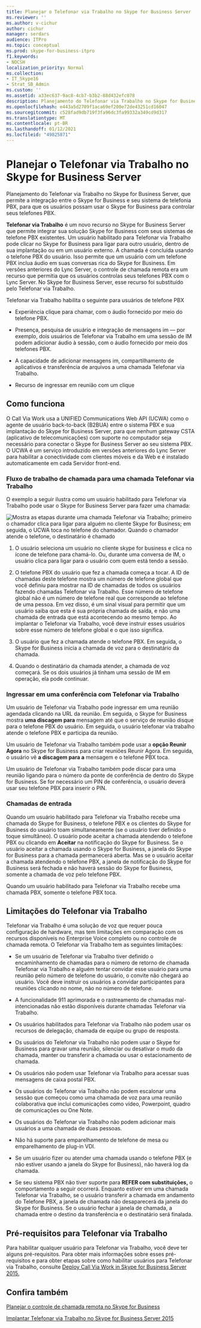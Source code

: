 ```yaml
---
title: Planejar o Telefonar via Trabalho no Skype for Business Server
ms.reviewer: ''
ms.author: v-cichur
author: cichur
manager: serdars
audience: ITPro
ms.topic: conceptual
ms.prod: skype-for-business-itpro
f1.keywords:
- NOCSH
localization_priority: Normal
ms.collection:
- IT_Skype16
- Strat_SB_Admin
ms.custom: ''
ms.assetid: a33ec637-9ac8-4cb7-b3b2-88d432efc078
description: Planejamento do Telefonar via Trabalho no Skype for Business Server, que permite a integração entre o Skype for Business e seu sistema de telefonia PBX, para que os usuários possam usar o Skype for Business para controlar seus telefones PBX.
ms.openlocfilehash: e443a5d2709f1aca69ef200e72de43251cd16047
ms.sourcegitcommit: c528fad9db719f3fa96dc3fa99332a349cd9d317
ms.translationtype: MT
ms.contentlocale: pt-BR
ms.lasthandoff: 01/12/2021
ms.locfileid: "49825871"
---
```

# <a name="plan-for-call-via-work-in-skype-for-business-server"></a>Planejar o Telefonar via Trabalho no Skype for Business Server
 
Planejamento do Telefonar via Trabalho no Skype for Business Server, que permite a integração entre o Skype for Business e seu sistema de telefonia PBX, para que os usuários possam usar o Skype for Business para controlar seus telefones PBX.
  
 **Telefonar via Trabalho** é um novo recurso no Skype for Business Server que permite integrar sua solução Skype for Business com seus sistemas de telefone PBX existentes. Um usuário habilitado para Telefonar via Trabalho pode clicar no Skype for Business para ligar para outro usuário, dentro de sua implantação ou em um usuário externo. A chamada é concluída usando o telefone PBX do usuário. Isso permite que um usuário com um telefone PBX inclua áudio em suas conversas rica do Skype for Business. Em versões anteriores do Lync Server, o controle de chamada remota era um recurso que permitia que os usuários controlas seus telefones PBX com o Lync Server. No Skype for Business Server, esse recurso foi substituído pelo Telefonar via Trabalho.
  
Telefonar via Trabalho habilita o seguinte para usuários de telefone PBX
  
- Experiência clique para chamar, com o áudio fornecido por meio do telefone PBX.
    
- Presença, pesquisa de usuário e integração de mensagens im — por exemplo, dois usuários de Telefonar via Trabalho em uma sessão de IM podem adicionar áudio à sessão, com o áudio fornecido por meio dos telefones PBX.
    
- A capacidade de adicionar mensagens im, compartilhamento de aplicativos e transferência de arquivos a uma chamada Telefonar via Trabalho.
    
- Recurso de ingressar em reunião com um clique
    
## <a name="how-it-works"></a>Como funciona

O Call Via Work usa a UNIFIED Communications Web API (UCWA) como o agente de usuário back-to-back (B2BUA) entre o sistema PBX e sua implantação do Skype for Business Server, para que nenhum gateway CSTA (aplicativo de telecomunicações) com suporte no computador seja necessário para conectar o Skype for Business Server ao seu sistema PBX. O UCWA é um serviço introduzido em versões anteriores do Lync Server para habilitar a conectividade com clientes móveis e da Web e é instalado automaticamente em cada Servidor front-end.
  
### <a name="call-workflow-for-a-call-via-work-call"></a>Fluxo de trabalho de chamada para uma chamada Telefonar via Trabalho

O exemplo a seguir ilustra como um usuário habilitado para Telefonar via Trabalho pode usar o Skype for Business Server para fazer uma chamada:
  
![Mostra as etapas durante uma chamada Telefonar via Trabalho; primeiro o chamador clica para ligar para alguém no cliente Skype for Business; em seguida, o UCWA toca no telefone do chamador. Quando o chamador atende o telefone, o destinatário é chamado](../../media/050e88ed-e18e-40c0-84d5-b17fe40c305a.jpg)
  
1. O usuário seleciona um usuário no cliente skype for business e clica no ícone de telefone para chamá-lo. Ou, durante uma conversa de IM, o usuário clica para ligar para o usuário com quem está tendo a sessão.
    
2. O telefone PBX do usuário que fez a chamada começa a tocar. A ID de chamadas deste telefone mostra um número de telefone global que você definiu para mostrar na ID de chamadas de todos os usuários fazendo chamadas Telefonar via Trabalho. Esse número de telefone global não é um número de telefone real que corresponde ao telefone de uma pessoa. Em vez disso, é um sinal visual para permitir que um usuário saiba que esta é sua própria chamada de saída, e não uma chamada de entrada que está acontecendo ao mesmo tempo. Ao implantar o Telefonar via Trabalho, você deve instruir esses usuários sobre esse número de telefone global e o que isso significa.
    
3. O usuário que fez a chamada atende o telefone PBX. Em seguida, o Skype for Business inicia a chamada de voz para o destinatário da chamada. 
    
4. Quando o destinatário da chamada atender, a chamada de voz começará. Se os dois usuários já tinham uma sessão de IM em operação, ela pode continuar.
    
### <a name="joining-a-conference-with-call-via-work"></a>Ingressar em uma conferência com Telefonar via Trabalho

Um usuário de Telefonar via Trabalho pode ingressar em uma reunião agendada clicando na URL da reunião. Em seguida, o Skype for Business mostra **uma discagem para** mensagem até que o serviço de reunião disque para o telefone PBX do usuário. Em seguida, o usuário telefonar via trabalho atende o telefone PBX e participa da reunião.
  
Um usuário de Telefonar via Trabalho também pode usar a **opção Reunir Agora** no Skype for Business para criar reuniões Reunir Agora. Em seguida, o usuário vê **a discagem para a** mensagem e o telefone PBX toca.
  
Um usuário de Telefonar via Trabalho também pode discar para uma reunião ligando para o número da ponte de conferência de dentro do Skype for Business. Se for necessário um PIN de conferência, o usuário deverá usar seu telefone PBX para inserir o PIN.
  
### <a name="incoming-calls"></a>Chamadas de entrada

Quando um usuário habilitado para Telefonar via Trabalho recebe uma chamada do Skype for Business, o telefone PBX e os clientes do Skype for Business do usuário toam simultaneamente (se o usuário tiver definido o toque simultâneo). O usuário pode aceitar a chamada atendendo o telefone PBX ou clicando em **Aceitar** na notificação do Skype for Business. Se o usuário aceitar a chamada usando o Skype for Business, a janela do Skype for Business para a chamada permanecerá aberta. Mas se o usuário aceitar a chamada atendendo o telefone PBX, a janela de notificação do Skype for Business será fechada e não haverá sessão do Skype for Business, somente a chamada de voz pelo telefone PBX.
  
Quando um usuário habilitado para Telefonar via Trabalho recebe uma chamada PBX, somente o telefone PBX toca.
  
## <a name="limitations-of-call-via-work"></a>Limitações do Telefonar via Trabalho

Telefonar via Trabalho é uma solução de voz que requer pouca configuração de hardware, mas tem limitações em comparação com os recursos disponíveis no Enterprise Voice completo ou no controle de chamada remota. O Telefonar via Trabalho tem as seguintes limitações:
  
- Se um usuário de Telefonar via Trabalho tiver definido o encaminhamento de chamadas para o número de retorno de chamada Telefonar via Trabalho e alguém tentar convidar esse usuário para uma reunião pelo número de telefone do usuário, o convite não chegará ao usuário. Você deve instruir os usuários a convidar participantes para reuniões clicando no nome, não no número de telefone. 
    
- A funcionalidade 911 aprimorada e o rastreamento de chamadas mal-intencionadas não estão disponíveis durante chamadas Telefonar via Trabalho.
    
- Os usuários habilitados para Telefonar via Trabalho não podem usar os recursos de delegação, chamada de equipe ou grupo de resposta.
    
- Os usuários do Telefonar via Trabalho não podem usar o Skype for Business para gravar uma reunião, silenciar ou desativar o mudo da chamada, manter ou transferir a chamada ou usar o estacionamento de chamada.
    
- Os usuários não podem usar Telefonar via Trabalho para acessar suas mensagens de caixa postal PBX.
    
- Os usuários do Telefonar via Trabalho não podem escalonar uma sessão que começou como uma chamada de voz para uma reunião colaborativa que inclui comunicações como vídeo, Powerpoint, quadro de comunicações ou One Note.
    
- Os usuários do Telefonar via Trabalho não podem adicionar mais usuários a uma chamada de duas pessoas.
    
- Não há suporte para emparelhamento de telefone de mesa ou emparelhamento de plug-in VDI.
    
- Se um usuário fizer ou atender uma chamada usando o telefone PBX (e não estiver usando a janela do Skype for Business), não haverá log da chamada.
    
- Se seu sistema PBX não tiver suporte para **REFER com substituições,** o comportamento a seguir ocorrerá. Enquanto estiver em uma chamada Telefonar via Trabalho, se o usuário transferir a chamada em andamento do Telefone PBX, a janela de chamada não desaparecerá da janela do Skype for Business. Se o usuário fechar a janela de chamada, a chamada entre o destino da transferência e o destinatário será finalada. 
    
## <a name="prerequisites-for-call-via-work"></a>Pré-requisitos para Telefonar via Trabalho

Para habilitar qualquer usuário para Telefonar via Trabalho, você deve ter alguns pré-requisitos. Para obter mais informações sobre esses pré-requisitos e para obter etapas sobre como habilitar usuários para Telefonar via Trabalho, consulte [Deploy Call Via Work in Skype for Business Server 2015.](../../deploy/deploy-call-via-work.md) 
  
## <a name="see-also"></a>Confira também

[Planejar o controle de chamada remota no Skype for Business](remote-call-control.md)
  
[Implantar Telefonar via Trabalho no Skype for Business Server 2015](../../deploy/deploy-call-via-work.md)

